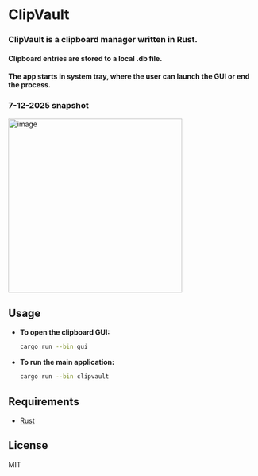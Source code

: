 # ClipVault

### ClipVault is a clipboard manager written in Rust. 
#### Clipboard entries are stored to a local .db file. 
#### The app starts in system tray, where the user can launch the GUI or end the process.
### 7-12-2025 snapshot
<img width="350" height="350" alt="image" src="https://github.com/user-attachments/assets/6b94c179-3aea-488a-97d7-18a1c7c5aa6a" />

## Usage

- **To open the clipboard GUI:**
    ```sh
    cargo run --bin gui
    ```

- **To run the main application:**
    ```sh
    cargo run --bin clipvault
    ```

## Requirements

- [Rust](https://www.rust-lang.org/tools/install)

## License

MIT
